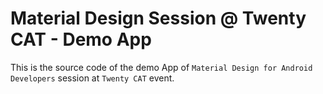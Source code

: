 # Material Design Session @ Twenty CAT - Demo App

This is the source code of the demo App of `Material Design for Android Developers` session at `Twenty CAT` event.